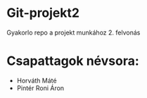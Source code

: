 # Git-projekt2

Gyakorlo repo a projekt munkához 2. felvonás

# Csapattagok névsora:

- Horváth Máté
- Pintér Roni Áron
